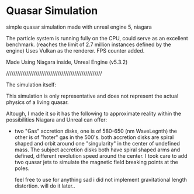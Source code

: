 <h1>Quasar Simulation</h1>


<p1>simple quasar simulation made with unreal engine 5, niagara</p1>

The particle system is running fully on the CPU, could serve
as an excellent benchmark. (reaches the limit of 2.7 million instances defined by the engine)
Uses Vulkan as the renderer.
FPS counter added.

Made Using Niagara inside, Unreal Engine (v5.3.2)

////////////////////////////////////////////////////


The simulation itself:

This simulation is only representative and does not represent the 
actual physics of a living quasar.

Altough, I made it so it has the following to approximate reality within
the possibilities Niagara and Unreal can offer:

- two "Gas" accretion disks, one is of 580-650 (nm WaveLegnth) the other is of "hoter" gas in the 500's.
  both accretion disks are spiral shaped and orbit around one "singularity" in the center of undefined mass. The subject accretion disks both have spiral shaped arms
  and defined, different revolution speed around the center.
  I took care to add two quasar jets to simulate the magnetic field breaking points at the poles.

  <p2>feel free to use for anything</p2>
  sad i did not implement gravitational length distortion.
  will do it later..
  
  
  
